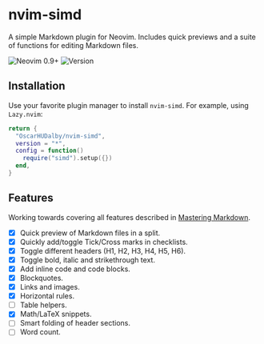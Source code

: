 # nvim-simd

A simple Markdown plugin for Neovim. Includes quick previews and a suite of functions for editing Markdown files.

![Neovim 0.9+](https://img.shields.io/badge/Neovim-0.9%2B-%2300AF5B.svg?logo=neovim&logoColor=white)
![Version](https://img.shields.io/github/v/tag/OscarHUDalby/nvim-simd)

## Installation

Use your favorite plugin manager to install `nvim-simd`. For example, using `Lazy.nvim`:

```lua
return {
  "OscarHUDalby/nvim-simd",
  version = "*",
  config = function()
    require("simd").setup({})
  end,
}
```

## Features

Working towards covering all features described in [Mastering Markdown](https://www.markdownguide.org/basic-syntax/).

- [x] Quick preview of Markdown files in a split.
- [x] Quickly add/toggle Tick/Cross marks in checklists.
- [x] Toggle different headers (H1, H2, H3, H4, H5, H6).
- [x] Toggle bold, italic and strikethrough text.
- [x] Add inline code and code blocks.
- [x] Blockquotes.
- [x] Links and images.
- [x] Horizontal rules.
- [ ] Table helpers.
- [x] Math/LaTeX snippets.
- [ ] Smart folding of header sections.
- [ ] Word count.
